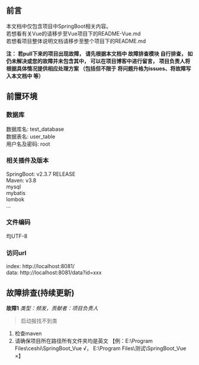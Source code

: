 ## 前言
本文档中仅包含项目中SpringBoot相关内容。 <br>
若想看有关Vue的请移步至Vue项目下的README-Vue.md <br>
若想看项目整体说明文档请移步至整个项目下的README.md <br>

**注：
若pull下来的项目出现故障，
请先根据本文档中 故障排查模块 自行排查，
如仍未解决或您的故障并未包含其中，
可以在项目博客中进行留言，
项目负责人将根据具体情况提供相应处理方案
（包括但不限于 将问题升格为issues、将故障写入本文档中 等）**


## 前置环境
### 数据库 
数据库名: test_database <br>
数据表名: user_table <br>
用户名及密码: root <br>

### 相关插件及版本
SpringBoot: v2.3.7 RELEASE <br>
Maven: v3.8 <br>
mysql <br>
mybatis <br>
lombok <br>
...

### 文件编码
均UTF-8

### 访问url
index: http://localhost:8081/ <br>
data: http://localhost:8081/data?id=xxx

## 故障排查(持续更新)

**故障1** *类型：频发，贡献者：项目负责人*<br>
>启动报找不到类<br>
1. 检查maven
2. 请确保项目所在路径所有文件夹均是英文
   【例：E:\Program Files\ceshi\SpringBoot_Vue √，
        E:\Program Files\测试\SpringBoot_Vue ×】